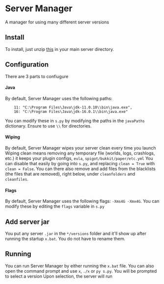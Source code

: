 # Server Manager
 A manager for using many different server versions

## Install
To install, just unzip [this](https://github.com/CocoTheOwner/Server-Manager/archive/refs/heads/main.zip) in your main server directory.

## Configuration
There are 3 parts to confiugure

#### Java
By default, Server Manager uses the following paths:
```
    11: "C:\Program Files\Java\jdk-11.0.10\\bin\java.exe",
    16: "C:\Program Files\Java\jdk-16.0.1\\bin\java.exe"
```
You can modify these in `s.py` by modifying the paths in the `javaPaths` dictionary. Ensure to use `\\` for directories.

#### Wiping
By default, Server Manager wipes your server clean every time you launch
Wiping clean means removing any temporary file (worlds, logs, crashlogs, etc.)
it keeps your plugin configs, `eula`, `spigot/bukkit/paper/etc.yml`
You can disable that easily by going into `s.py`, and replacing `clean = True` with `clean = False`.
You can there also remove and add files from the blacklists (the files that are removed), right below, under `cleanfolders` and `cleanfiles`.

#### Flags
By default, Server Manager uses the following flags: `-Xms4G -Xmx4G`. You can modify these by editing the `flags` variable in `s.py`

## Add server jar
You put any server `.jar` in the `*/versions` folder and it'll show up after running the startup `x.bat`.
You do not have to rename them.

## Running
You can run Server Manager by either running the `x.bat` file.
You can also open the command prompt and use `x`, `./x` or `py s.py`.
You will be prompted to select a version
Upon selection, the server will run
